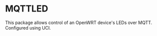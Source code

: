 
# MQTTLED

This package allows control of an OpenWRT device's LEDs over MQTT. Configured using UCI.